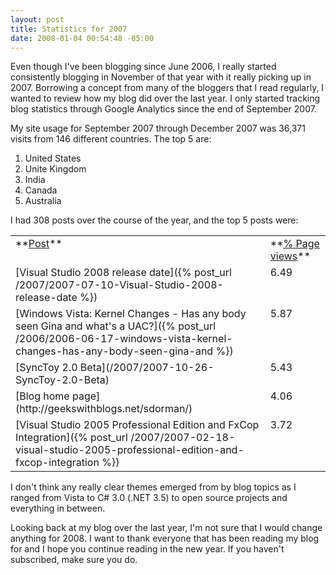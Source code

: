 ```yaml
---
layout: post
title: Statistics for 2007
date: 2008-01-04 00:54:48 -05:00
---
```


Even though I've been blogging since June 2006, I really started consistently blogging in November of that year with it really picking up in 2007. Borrowing a concept from many of the bloggers that I read regularly, I wanted to review how my blog did over the last year. I only started tracking blog statistics through Google Analytics since the end of September 2007.

My site usage for September 2007 through December 2007 was 36,371 visits from 146 different countries. The top 5 are:

1.  United States
2.  Unite Kingdom
3.  India
4.  Canada
5.  Australia 

I had 308 posts over the course of the year, and the top 5 posts were:
 <table cellspacing="0" cellpadding="2" width="597" border="0"> <tbody> <tr> <td valign="top" width="499">**<u>Post</u>**</td> <td valign="top" width="96">**<u>% Page views</u>**</td></tr> <tr> <td valign="top" width="499">[Visual Studio 2008 release date]({% post_url /2007/2007-07-10-Visual-Studio-2008-release-date %})</td> <td valign="top" width="96">6.49</td></tr> <tr> <td valign="top" width="499">[Windows Vista: Kernel Changes - Has any body seen Gina and what's a UAC?]({% post_url /2006/2006-06-17-windows-vista-kernel-changes-has-any-body-seen-gina-and %})</td> <td valign="top" width="96">5.87</td></tr> <tr> <td valign="top" width="499">[SyncToy 2.0 Beta](/2007/2007-10-26-SyncToy-2.0-Beta)</td> <td valign="top" width="96">5.43</td></tr> <tr> <td valign="top" width="499">[Blog home page](http://geekswithblogs.net/sdorman/)</td> <td valign="top" width="96">4.06</td></tr> <tr> <td valign="top" width="499">[Visual Studio 2005 Professional Edition and FxCop Integration]({% post_url /2007/2007-02-18-visual-studio-2005-professional-edition-and-fxcop-integration %})</td> <td valign="top" width="96">3.72</td></tr></tbody></table> 

I don't think any really clear themes emerged from by blog topics as I ranged from Vista to C# 3.0 (.NET 3.5) to open source projects and everything in between. 

Looking back at my blog over the last year, I'm not sure that I would change anything for 2008. I want to thank everyone that has been reading my blog for and I hope you continue reading in the new year. If you haven't subscribed, make sure you do.
